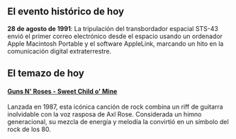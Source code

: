 ## El evento histórico de hoy
**28 de agosto de 1991**: La tripulación del transbordador espacial STS-43 envió el primer correo electrónico desde el espacio usando un ordenador Apple Macintosh Portable y el software AppleLink, marcando un hito en la comunicación digital extraterrestre.

## El temazo de hoy
#### [Guns N' Roses - Sweet Child o' Mine](https://www.youtube.com/watch?v=1w7OgIMMRc4)
Lanzada en 1987, esta icónica canción de rock combina un riff de guitarra inolvidable con la voz rasposa de Axl Rose. Considerada un himno generacional, su mezcla de energía y melodía la convirtió en un símbolo del rock de los 80.

